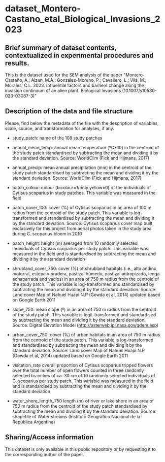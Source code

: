 # dataset_Montero-Castano_etal_Biological_Invasions_2023

## Brief summary of dataset contents, contextualized in experimental procedures and results.
This is the dataset used for the SEM analysis of the paper "Montero-Castaño, A.; Aizen, M.A.; González-Moreno, P.; Cavallero, L.; Vilà, M.; Morales, C.L. 2023. Influential factors and barriers change along the invasion continuum of an alien plant. Biological Invasions (10.1007/s10530-023-03087-3)"


## Description of the data and file structure
Please, find below the metadata of the file with the description of variables, scale, source, and transformation for analyses, if any.

- study_patch: name of the 108 study patches

- annual_mean_temp: annual mean temperature (ºC*10) in the centroid of the study patch standardised by subtracting the mean and dividing it by the standard deviation. Source: WorldClim (Fick and Hijmans, 2017)

- annual_precip: mean annual precipitation (mm) in the centroid of the study patch standardised by subtracting the mean and dividing it by the standard deviation. Source: WorldClim (Fick and Hijmans, 2017)

- patch_colour: colour (bicolour=1/only yellow=0) of the individuals of Cytisus scoparius in study patches. This variable was measured in the field

- patch_cover_100: cover (%) of Cytisus scoparius in an area of 100 m radius from the centroid of the study patch. This variable is log-transformed and standardised by subtracting the mean and dividing it by the standard deviation. Source: Cytisus scoparius cover map built exclusively for this project from aerial photos taken in the study area during C. scoparius bloom in 2010 

- patch_height: height (m) averaged from 10 randomly selected individuals of Cytisus scoparius per study patch. This variable was measured in the field and is standardised by subtracting the mean and dividing it by the standard deviation

- shrubland_cover_750: cover (%) of shrubland habitats (i.e., alto andino, matorral, estepa y pradera, pastizal húmedo, pastizal antropizado, lenga achaparrada and vacíos) in an area of 750 m radius from the centroid of the study patch. This variable is log-transformed and standardised by subtracting the mean and dividing it by the standard deviation. Source: Land cover Map of Nahuel Huapi N.P (Gowda et al, 2014) updated based on Google Earth 2011

- slope_750: mean slope (º) in an area of 750 m radius from the centroid of the study patch. This variable is logit-transformed and standardised by subtracting the mean and dividing it by the standard deviation. Source: Digital Elevation Model (http://asterweb.jpl.nasa.gov/gdem.asp)

- urban_cover_750: cover (%) of urban habitats in an area of 750 m radius from the centroid of the study patch. This variable is log-transformed and standardised by subtracting the mean and dividing it by the standard deviation. Source: Land cover Map of Nahuel Huapi N.P (Gowda et al, 2014) updated based on Google Earth 2011

- visitation_rate	overall proportion of Cytisus scoparius tripped flowers over the total number of open flowers counted in three randomly selected branches of ca. 30 cm of 10 randomly selected individuals of C. scoparius per study patch. This variable was measured in the field and is standardised by subtracting the mean and dividing it by the standard deviation

- water_shore_length_750	length (m) of river or lake shore in an area of 750 m radius from the centroid of the study patch standardised by subtracting the mean and dividing it by the standard deviation. Source: shapefile of Water streams (Instituto Geográfico Nacional de la República Argentina)


## Sharing/Access information
This dataset is only available in this public repository or by requesting it to the corresponding author of the paper.
